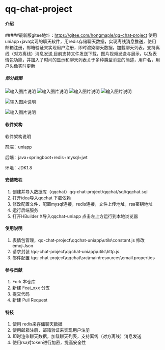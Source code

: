 # qq-chat-project

#### 介绍
#####最新版gitee地址：https://gitee.com/hongmaple/qq-chat-project
使用uniapp+java实现的聊天软件，用redis存储聊天数据，实现离线消息推送，使用邮箱注册，邮箱验证来实现用户注册，即时渲染聊天数据，加载聊天列表，支持离线（对方离线）消息发送,目前支持文件发送下载，图片视频发送与展示，以及表情包功能，并加入了时间的显示和聊天列表关于多种类型消息的简述，用户名，用户头像实时更新
##### 部分截图
![输入图片说明](qqchat-uniapp/static/images/liaotian.jpg)
![输入图片说明](qqchat-uniapp/static/images/liaotian2.jpg)
![输入图片说明](qqchat-uniapp/static/images/liaotian3.jpg)
![输入图片说明](qqchat-uniapp/static/images/liaotian4.jpg)

![输入图片说明](qqchat-uniapp/static/images/haoyou.png)

![输入图片说明](qqchat-uniapp/static/images/message.png)

#### 软件架构
软件架构说明

前端：uniapp

后端：java+springboot+redis+mysql+jwt

环境：JDK1.8


#### 安装教程

1.  创建并导入数据库（qqchat）qq-chat-project/qqchat/sql/qqchat.sql 
2.  打开idea导入qqchat 下载依赖
3.  修改配置文件，配置mysql连接，redis连接，文件上传地址，rsa密钥地址
4.  运行后端服务
5.  打开HBuilder X导入qqchat-uniapp 点击左上方运行到本地浏览器

#### 使用说明

1.  表情包管理，qq-chat-project\qqchat-uniapp\utils\constant.js  修改emojiJson
2.  请求封装 \qq-chat-project\qqchat-uniapp\utils\http.js
3.  邮件配置 \qq-chat-project\qqchat\src\main\resources\email.properties

#### 参与贡献

1.  Fork 本仓库
2.  新建 Feat_xxx 分支
3.  提交代码
4.  新建 Pull Request


#### 特技

1.  使用 redis来存储聊天数据
2.  使用邮箱注册，邮箱验证来实现用户注册
3.  即时渲染聊天数据，加载聊天列表，支持离线（对方离线）消息发送
4.  使用rsa对token进行加密，提高安全性
